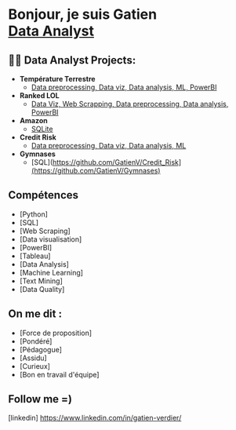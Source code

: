 <h1>Bonjour, je suis Gatien <br/><a href="https://github.com/joshmadakor1"></a><a href="https://www.linkedin.com/in/gatien-verdier/">Data Analyst</a>

<h2>👨‍💻 Data Analyst Projects:</h2>

- <b>Température Terrestre</b>
  - [Data preprocessing, Data viz, Data analysis, ML, PowerBI](https://github.com/GatienV/Temperature-Terrestre)
- <b>Ranked LOL </b>
  - [Data Viz, Web Scrapping, Data preprocessing, Data analysis, PowerBI](https://github.com/GatienV/Ranked-LOL-Analyse)
- <b>Amazon</b>
  - [SQLite](https://github.com/GatienV/Amazon-SQLite)
- <b>Credit Risk</b>
  - [Data preprocessing, Data viz, Data analysis, ML](https://github.com/GatienV/Credit_Risk)
- <b>Gymnases</b>
  - [SQL](https://github.com/GatienV/Credit_Risk](https://github.com/GatienV/Gymnases)

<h2>Compétences</h2>

- [Python]
- [SQL]
- [Web Scraping]
- [Data visualisation]
- [PowerBI]
- [Tableau]
- [Data Analysis]
- [Machine Learning]
- [Text Mining]
- [Data Quality]

<h2> On me dit : </h2>

- [Force de proposition]
- [Pondéré]
- [Pédagogue]
- [Assidu]
- [Curieux]
- [Bon en travail d'équipe]

<h2> Follow me =) </h2>

[linkedin] https://www.linkedin.com/in/gatien-verdier/

<!--

